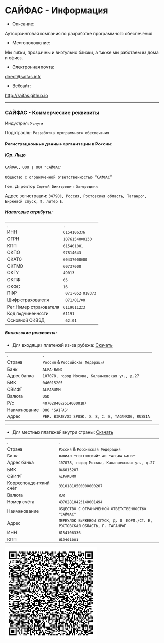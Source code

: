 # САЙФАС - Информация

- Описание:

Аутсорсинговая компания по разработке программного обеспечения

- Местоположение:

Мы гибки, прозрачны и виртульно близки, а также мы работаем из дома и офиса.

- Электронная почта:

[direct@saifas.info](mailto:direct@saifas.info?subject=Прямое%20сообщение%20из%20GitHub)

- Вебсайт:

http://saifas.github.io

---

### САЙФАС - Коммерческие реквизиты


Индустрия: `Услуги`

Подотрасль: `Разработка программного обеспечения`


#### Регистрационные данные организации в России:



##### Юр. Лицо

```
САЙФАС, ООО | ООО "САЙФАС"

Общество с ограниченной ответственностью “САЙФАС”
```

Ген. Директор `Сергей Викторович Загородних`

Адрес регистрации: `347900, Россия, Ростовская область, Таганрог, Биржевой спуск, 8, литер Е.`



##### Налоговые атрибуты:

|||
|:-----|:-----|
|.|`.`|
|ИНН|`6154106336`|
|ОГРН|`1076154000130`|
|КПП|`615401001`|
|ОКПО|`97814643`|
|ОКАТО|`60437000000`|
|ОКТМО|`60737000`|
|ОКГУ|`49013`|
|ОКПФ|`65`|
|ОКФС|`16`|
|ПФР|` 071-052-018373`|
|Шифр страхователя|` 071/01/00`|
|Рег.Номер страхователя|`6119011223`|
|Код подчиненности|`61191`|
|Основной ОКВЭД|` 62.01`|



##### Банковские реквизиты:


- Для входящих платежей из-за рубежа: [Скачать](https://raw.githubusercontent.com/SAIFAS/saifas-info/master/assets/binaries/banking-accounting-cards/saifas-bank-alfa-bank-account-card-for-income-payments-from-abroad-40702840526140000187.pdf)

|||
|:-----|:-----|
|.|`.`|
|Страна| `Россия` & `Российская Федерация`|
|Банк| `ALFA-BANK`|
|Адрес банка| `107078, город Москва, Каланчевская ул., д.27`|
|БИК|`046015207`|
|СВИФТ| `ALFARUMM`|
|Валюта|`USD`|
|Р/с|`40702840526140000187`|
|Наименование| `OOO 'SAIFAS'`|
|Адрес| `PER. BIRJEVOI SPUSK, D. 8, C. E, TAGANROG, RUSSIA`|


---

- Для местных платежей внутри страны: [Скачать](https://raw.githubusercontent.com/SAIFAS/saifas-info/master/assets/binaries/banking-accounting-cards/saifas-bank-alfa-bank-account-card-for-local-payments-40702810426140001494.pdf)

|||
|:-----|:-----|
|.|`.`|
|Страна| `Россия` & `Российская Федерация`|
|Банк| `ФИЛИАЛ "РОСТОВСКИЙ" АО "АЛЬФА-БАНК"`|
|Адрес банка| `107078, город Москва, Каланчевская ул., д.27`|
|БИК|`046015207`|
|СВИФТ| `ALFARUMM`|
|Корреспондентский счёт|`30101810500000000207`|
|Валюта|`RUR`|
|Номер счёта|`40702810426140001494`|
|Наименование| `ОБЩЕСТВО С ОГРАНИЧЕННОЙ ОТВЕТСТВЕННОСТЬЮ "САЙФАС"`|
|Адрес| `ПЕРЕУЛОК БИРЖЕВОЙ СПУСК, Д. 8, КОРП./СТ. Е, РОСТОВСКАЯ ОБЛАСТЬ, Г. ТАГАНРОГ`|
|ИНН|`6154106336`|
|КПП|`615401001`|

![alt text](https://raw.githubusercontent.com/SAIFAS/saifas-info/master/assets/graphics/images/qr-codes/saifas-banking-alfa-bank-account-rur-40702810426140001494-qr-code.png  "КьюАр код")
